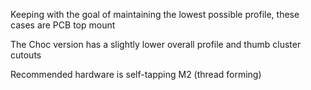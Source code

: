 Keeping with the goal of maintaining the lowest possible profile, these cases are PCB top mount

The Choc version has a slightly lower overall profile and thumb cluster cutouts

Recommended hardware is self-tapping M2 (thread forming)
